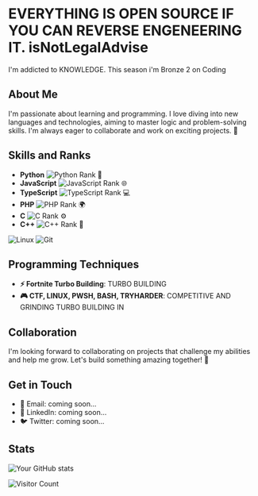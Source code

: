 # EVERYTHING IS OPEN SOURCE IF YOU CAN REVERSE ENGENEERING IT. isNotLegalAdvise

I'm addicted to KNOWLEDGE. This season i'm Bronze 2 on Coding

## About Me

I'm passionate about learning and programming. I love diving into new languages and technologies, aiming to master logic and problem-solving skills. I'm always eager to collaborate and work on exciting projects. 🚀

## Skills and Ranks

- **Python** ![Python Rank](https://img.shields.io/badge/Rank-Bronze-orange) 🐍
- **JavaScript** ![JavaScript Rank](https://img.shields.io/badge/Rank-Iron-gray) 🌐
- **TypeScript** ![TypeScript Rank](https://img.shields.io/badge/Rank-Silver-lightgray) 💻
- **PHP** ![PHP Rank](https://img.shields.io/badge/Rank-Iron-gray) 🌍
- **C** ![C Rank](https://img.shields.io/badge/Rank-Iron-gray) ⚙️
- **C++** ![C++ Rank](https://img.shields.io/badge/Rank-Iron-gray) 🔧

![Linux](https://img.shields.io/badge/Linux-FCC624?style=for-the-badge&logo=linux&logoColor=black)
![Git](https://img.shields.io/badge/Git-F05032?style=for-the-badge&logo=git&logoColor=white)

## Programming Techniques

- **⚡ Fortnite Turbo Building**: TURBO BUILDING 
- **🎮 CTF, LINUX, PWSH, BASH, TRYHARDER**: COMPETITIVE AND GRINDING TURBO BUILDING IN 

## Collaboration

I'm looking forward to collaborating on projects that challenge my abilities and help me grow. Let's build something amazing together! 🤝

## Get in Touch

- 📧 Email: coming soon...
- 💼 LinkedIn: coming soon...
- 🐦 Twitter: coming soon...

## Stats

![Your GitHub stats](https://github-readme-stats.vercel.app/api?username=MindfulLearner&show_icons=true&theme=radical)

![Visitor Count](https://komarev.com/ghpvc/?username=MindfulLearner&style=flat-square)
